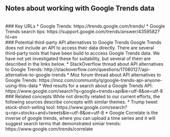## Notes about working with Google Trends data

<br>
### Key URLs 
* Google Trends:  https://trends.google.com/trends/
* Google Trends search tips:  https://support.google.com/trends/answer/4359582?hl=en


<br>
### Potential third-party API alternatives to Google Trends 
Google Trends does not include an API to access their data directly. There are several third-party tools that have been build to acccess Google Trends data. We have not yet investigated these for suitability, but several of them are described in the links below.
* StackOverflow thread about API alternatives to Google Trends:  http://stackoverflow.com/questions/17080127/api-alternative-to-google-trends
* Moz forum thread about API alternatives to Google Trends:  https://moz.com/community/q/google-trends-api-anyone-using-this-data
* Wed results for a search about a Google Trends API:   https://www.google.com/search?q=google+trends+api&ie=utf-8&oe=utf-8


<br>
### Related concepts
While not directly related to our current efforts, the following sources describe concepts with similar themes.
* Trump tweet stock-short-selling tool:  https://www.google.com/search?q=npr+stocks+and+tweets&ie=utf-8&oe=utf-8
* Google Correlate is the inverse of google trends, where you can upload a time series and it will suggest search terms that demonstrated simiar trends: https://www.google.com/trends/correlate 
